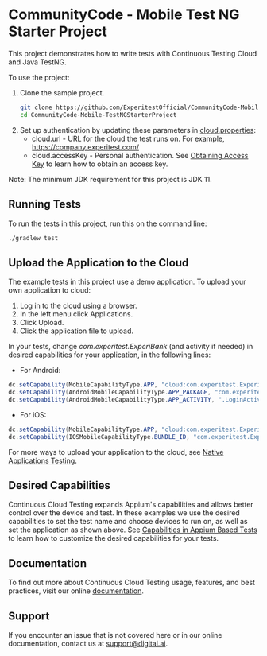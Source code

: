 # CommunityCode - Mobile Test NG Starter Project
This project demonstrates how to write tests with Continuous Testing Cloud and Java TestNG.

To use the project:
1. Clone the sample project.
    ```bash
    git clone https://github.com/ExperitestOfficial/CommunityCode-Mobile-TestNGStarterProject
    cd CommunityCode-Mobile-TestNGStarterProject
    ```
1. Set up authentication by updating these parameters in [cloud.properties](cloud.properties):
   * cloud.url - URL for the cloud the test runs on. For example, https://company.experitest.com/
   * cloud.accessKey -  Personal authentication. See [Obtaining Access Key](https://docs.digital.ai/bundle/TE/page/obtaining_access_key.html) to learn how to obtain an access key.

Note: The minimum JDK requirement for this project is JDK 11.

## Running Tests

To run the tests in this project, run this on the command line: 

```bash
./gradlew test
```

## Upload the Application to the Cloud

The example tests in this project use a demo application.
To upload your own application to cloud:
1. Log in to the cloud using a browser.
2. In the left menu click Applications.
3. Click Upload.
4. Click the application file to upload.

In your tests, change *com.experitest.ExperiBank* (and activity if needed) in desired capabilities for your application, in the following lines:

* For Android:
```java
dc.setCapability(MobileCapabilityType.APP, "cloud:com.experitest.ExperiBank/.LoginActivity");
dc.setCapability(AndroidMobileCapabilityType.APP_PACKAGE, "com.experitest.ExperiBank");
dc.setCapability(AndroidMobileCapabilityType.APP_ACTIVITY, ".LoginActivity");
```
* For iOS:
```java
dc.setCapability(MobileCapabilityType.APP, "cloud:com.experitest.ExperiBank");
dc.setCapability(IOSMobileCapabilityType.BUNDLE_ID, "com.experitest.ExperiBank");
```
For more ways to upload your application to the cloud, see [Native Applications Testing](https://docs.digital.ai/bundle/TE/page/native_applications_testing.html).

## Desired Capabilities

Continuous Cloud Testing expands Appium's capabilities and allows better control over the device and test.
In these examples we use the desired capabilities to set the test name and choose devices to run on, as well as set the application as shown above.
See [Capabilities in Appium Based Tests](https://docs.digital.ai/bundle/TE/page/capabilties_in_appium_based_tests.html) to learn how to customize the desired capabilities for your tests.

## Documentation
To find out more about Continuous Cloud Testing usage, features, and best practices, visit our online [documentation](https://docs.digital.ai/bundle/TE/page/test_execution_home.html). 

## Support
If you encounter an issue that is not covered here or in our online documentation, contact us at [support@digital.ai](mailto:support@digital.ai).
